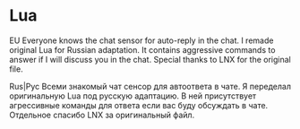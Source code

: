 # Lua
EU
Everyone knows the chat sensor for auto-reply in the chat. I remade original Lua for Russian adaptation. It contains aggressive commands to answer if I will discuss you in the chat. Special thanks to LNX for the original file.

Rus|Рус
Всеми знакомый чат сенсор для автоответа в чате. Я переделал оригинальную Lua под русскую адаптацию. В ней присутствует агрессивные команды для ответа если вас буду обсуждать в чате. Отдельное спасибо LNX за оригинальный файл.


